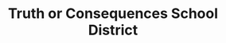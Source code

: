 ---
layout: repo
title: "Truth or Consequences School District "
id: 24004
permalink: repos/24004/
---